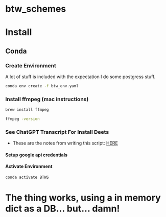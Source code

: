 # btw_schemes

# Install

## Conda

### Create Environment
A lot of stuff is included with the expectation I do some postgress stuff.
```bash
conda env create -f btw_env.yaml
```

### Install ffmpeg (mac instructions)
```bash
brew install ffmpeg

ffmpeg -version

```

### See ChatGPT Transcript For Install Deets
* These are the notes from writing this script: [HERE](https://chat.openai.com/share/171984a3-7734-4fc6-80fa-1aa673c8f454)
#### Setup google api credentials

#### Activate Environment
```bash
conda activate BTWS
```

# The thing works, using a in memory dict as a DB... but... damn!

